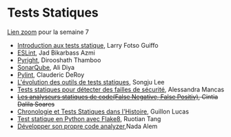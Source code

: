 # Tests Statiques

[Lien zoom](https://umontreal.zoom.us/j/6315628084?pwd=IugzriDtO2SVse4EySWxISSHoPj2lS.1) pour la semaine 7

- [Introduction aux tests statique](https://github.com/umontreal-diro/IFT3913/tree/main/presentations/Semaine7/LarryFotsoGuiffo), Larry Fotso Guiffo
- [ESLint](https://github.com/umontreal-diro/IFT3913/tree/main/presentations/Semaine7/JadBikarbassAzmi), Jad Bikarbass Azmi
- [Pyright](https://github.com/umontreal-diro/IFT3913/tree/main/presentations/Semaine7/DirooshathThamboo), Dirooshath Thamboo
- [SonarQube](https://github.com/umontreal-diro/IFT3913/tree/main/presentations/Semaine7/AliDiya), Ali Diya
- [Pylint](https://github.com/umontreal-diro/IFT3913/tree/main/presentations/Semaine7/ClaudericDeRoy), Clauderic DeRoy
- [L'évolution des outils de tests statiques](https://github.com/umontreal-diro/IFT3913/tree/main/presentations/Semaine7/SongjuLee), Songju Lee 
- [Tests statiques pour détecter des failles de sécurité](https://github.com/umontreal-diro/IFT3913/tree/main/presentations/Semaine7/AlessandraMancas), Alessandra Mancas
- ~~[Les analyseurs statiques de code(False Negative, False Positiv)](https://github.com/umontreal-diro/IFT3913/tree/main/presentations/Semaine7/CintiaDalilaSoares), Cintia Dalila Soares~~
- [Chronologie et Tests Statiques dans l'Histoire](https://github.com/umontreal-diro/IFT3913/tree/main/presentations/Semaine7/LucasGuillon), Guillon Lucas
- [Test statique en Python avec Flake8](https://github.com/umontreal-diro/IFT3913/tree/main/presentations/Semaine7/RuotianTang), Ruotian Tang
- [Développer son propre code analyzer](),Nada Alem
